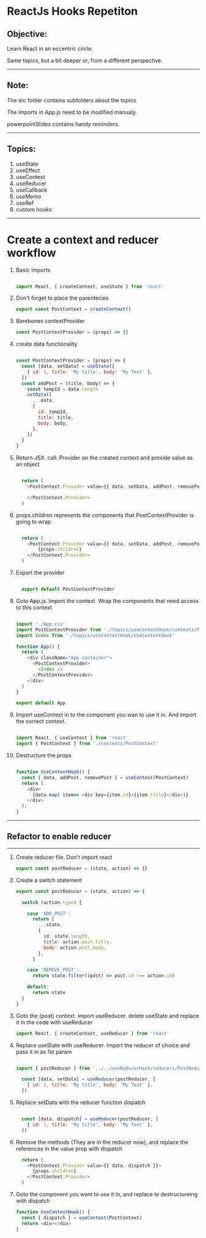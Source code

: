# ReactJs Hooks Repetiton

## Objective:

Learn React in an eccentric circle.

Same topics, but a bit deeper or, from a different perspective.

***
## Note:

The src folder contains subfolders about the topics.

The imports in  App.js need to be modified manualy.

powerpointSlides contains handy reminders.

***

## Topics:

<ol>
  <li>useState</li>
  <li>useEffect</li>
  <li>useContext</li>
  <li>useReducer</li>
  <li>useCallback</li>
  <li>useMemo</li>
  <li>useRef</li>
  <li>custom hooks</li>
</ol>

***
# Create a context and reducer workflow

<ol>
<li>
Basic imports

```javascript

import React, { createContext, useState } from 'react'

```
</li>

<li>
 Don't forget to place the parentecies

```javascript
export const PostContext = createContext()

```
</li>

<li>
Barebones contextProvider

```javascript
const PostContextProvider = (props) => {}

```
</li>
<li>
create data functionality

```javascript

const PostContextProvider = (props) => {
  const [data, setData] = useState([
    { id: 1, title: 'My title', body: 'My Text' },
  ])
  const addPost = (title, body) => {
    const tempId = data.length
    setData([
      ...data,
      {
        id: tempId,
        title: title,
        body: body,
      },
    ])
  }
}

```
</li>
<li>
Return JSX.  call:  Provider  on the created context and provide value as an object

```javascript

  return (
    <PostContext.Provider value={{ data, setData, addPost, removePost, }}>

    </PostContext.Provider>
  )

```
</li>
<li>
props.children represents the components that PostContextProvider is going to wrap

```javascript

  return (
    <PostContext.Provider value={{ data, setData, addPost, removePost, }}>
        {props.children}
    </PostContext.Provider>
  )

```
</li>
<li>
Export the provider

```javascript

  export default PostContextProvider

```
</li>

<li>
Goto App.js. Import the context. Wrap the components that need access to this context

```javascript

import './App.css'
import PostContextProvider from './topics/useContextHook/contexts/PostContext'
import Index from './topics/useContextHook/UseContextHook'

function App() {
  return (
    <div className="App container">
      <PostContextProvider>
        <Index />
      </PostContextProvider>
    </div>
  )
}

export default App


```
</li>
<li>
Import useContext in to the component you wan to use it in. And import the correct context.

```javascript

import React, { useContext } from 'react'
import { PostContext } from './contexts/PostContext'
```
</li>
<li>
Destructure the props 

```javascript

function UseContextHook() {
  const { data, addPost, removePost } = useContext(PostContext)
  return ( 
    <div>
      {data.map( item=> <div key={item.id}>{item.title}</div>)}
    </div>
  );
}

```
</li>
</ol>

***

## Refactor to enable reducer

***

<ol>
<li>
Create reducer file. Don't import react

```javascript
export const postReducer = (state, action) => {}

```
</li>
<li>
Create a switch statement

```javascript
export const postReducer = (state, action) => {

  switch (action.type) {

    case 'ADD_POST':
      return [
        ...state,
        {
          id: state.length,
          title: action.post.title,
          body: action.post.body,
        },
      ]

    case 'REMOVE_POST':
      return state.filter((post) => post.id !== action.id)

    default:
      return state
  }
}

```
</li>
<li>
Goto the  (post) context. import useReducer.  delete useState and replace it in the code with useReducer

```javascript
import React, { createContext, useReducer } from 'react'

```
</li>
<li>
Replace useState with useReducer. Import the reducer of choice and pass it in as 1st param

```javascript

import { postReducer } from '../../useReducerHook/reducers/PostReducer'

  const [data, setData] = useReducer(postReducer, [
    { id: 1, title: 'My title', body: 'My Text' },
  ])

```
</li>
<li>
Replace setData with the reducer function dispatch

```javascript

  const [data, dispatch] = useReducer(postReducer, [
    { id: 1, title: 'My title', body: 'My Text' },
  ])

```
</li>
<li>
Remove the methods (They are in the reducer now), and replace the references in the value prop with dispatch

```javascript
  return (
    <PostContext.Provider value={{ data, dispatch }}>
      {props.children}
    </PostContext.Provider>
  )

```
</li>
<li>
Goto the component you want to use it in, and replace te destructureing with dispatch

```javascript
function UseContextHook() {
  const { dispatch } = useContext(PostContext)
  return <div></div>
}
```
</li>
</ol>
